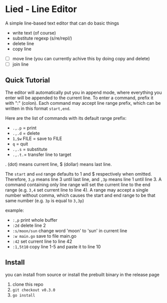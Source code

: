 # Lied - Line Editor

A simple line-based text editor that can do basic things
- write text (of course)
- substitute regexp (s/re/repl/)
- delete line
- copy line
- [ ] move line (you can currently achive this by doing copy and delete)
- [ ] join line

## Quick Tutorial
The editor will automatically put you in append mode, where everything you enter will be appended to the current line.
To enter a command, prefix it with ":" (colon).
Each command may accept line range prefix, which can be written in this format `start,end`.

Here are the list of commands with its default range prefix:
- `.,.p` = print
- `.,.d` = delete
- `1,$w` FILE = save to FILE
- `q`    = quit
- `.,.s` = substitute
- `.,.t.`= transfer line to target

. (dot) means current line, $ (dollar) means last line. 

The `start` and `end` range defaults to 1 and $ respectively when omitted. 
Therefore, `3,p` means line 3 until last line, and `,3p` means line 1 until line 3.
A command containing only line range will set the current line to the end range (e.g. `3,4` set current line to line 4).
A range may accept a single number without comma, which causes the start and end range to be that same number (e.g. `3p` is equal to `3,3p`)

example:
- `:,p` print whole buffer
- `:2d` delete line 2
- `:s/moon/sun` change word 'moon' to 'sun' in current line
- `:w main.go` save to file main.go
- `:42` set current line to line 42
- `:1,5t10` copy line 1-5 and paste it to line 10

## Install
you can install from source or install the prebuilt binary in the release page
1. clone this repo
2. `git checkout v0.3.0`
3. `go install`
